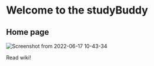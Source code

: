 # Welcome to the studyBuddy

## Home page

![Screenshot from 2022-06-17 10-43-34](https://user-images.githubusercontent.com/80586987/174229742-1c2cd774-dac6-4c4d-aaa6-d2cace97bd1b.png)

Read wiki!
